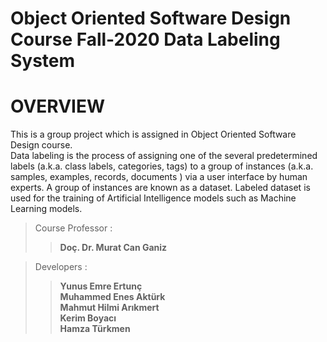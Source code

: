 # Object Oriented Software Design Course Fall-2020 Data Labeling System
# OVERVIEW
This is a group project which is assigned in Object Oriented Software Design course.  
Data labeling is the process of assigning one of the several predetermined labels (a.k.a. class labels, categories, tags) to a group of instances (a.k.a. samples, examples, records, documents ) via a user interface by human experts. A group of instances are known as a dataset.  Labeled dataset is used for the training of Artificial Intelligence models such as Machine Learning models. 

>Course Professor :  
>>**Doç. Dr. Murat Can Ganiz**

>Developers :  
>>**Yunus Emre Ertunç**  
>>**Muhammed Enes Aktürk**  
>>**Mahmut Hilmi Arıkmert**  
>>**Kerim Boyacı**  
>>**Hamza Türkmen**  

